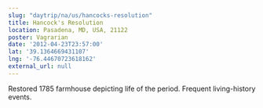 ```yaml
---
slug: "daytrip/na/us/hancocks-resolution"
title: Hancock's Resolution
location: Pasadena, MD, USA, 21122
poster: Vagrarian
date: '2012-04-23T23:57:00'
lat: '39.1364669431107'
lng: '-76.44670723618162'
external_url: null
---
```


Restored 1785 farmhouse depicting life of the period. Frequent living-history events.
